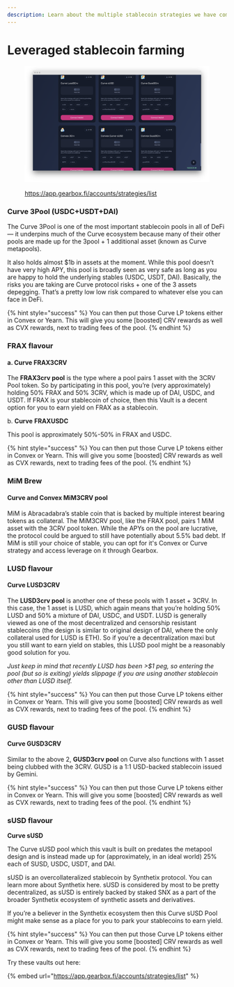 ```yaml
---
description: Learn about the multiple stablecoin strategies we have coming up
---
```


# Leveraged stablecoin farming

<figure><img src="../../.gitbook/assets/screenshot-app-gearbox-fi-accounts-strategies-list-1666803356826.png" alt=""><figcaption><p><a href="https://app.gearbox.fi/accounts/strategies/list">https://app.gearbox.fi/accounts/strategies/list</a></p></figcaption></figure>

### Curve 3Pool (USDC+USDT+DAI)

The Curve 3Pool is one of the most important stablecoin pools in all of DeFi — it underpins much of the Curve ecosystem because many of their other pools are made up for the 3pool + 1 additional asset (known as Curve metapools).

It also holds almost $1b in assets at the moment. While this pool doesn’t have very high APY, this pool is broadly seen as very safe as long as you are happy to hold the underlying stables (USDC, USDT, DAI). Basically, the risks you are taking are Curve protocol risks + one of the 3 assets depegging. That’s a pretty low low risk compared to whatever else you can face in DeFi.

{% hint style="success" %}
You can then put those Curve LP tokens either in Convex or Yearn. This will give you some \[boosted] CRV rewards as well as CVX rewards, next to trading fees of the pool.
{% endhint %}

### FRAX flavour

#### a. Curve FRAX3CRV

The **FRAX3crv pool** is the type where a pool pairs 1 asset with the 3CRV Pool token. So by participating in this pool, you’re (very approximately) holding 50% FRAX and 50% 3CRV, which is made up of DAI, USDC, and USDT. If FRAX is your stablecoin of choice, then this Vault is a decent option for you to earn yield on FRAX as a stablecoin.

b. **Curve** **FRAXUSDC**

This pool is approximately 50%-50% in FRAX and USDC.

{% hint style="success" %}
You can then put those Curve LP tokens either in Convex or Yearn. This will give you some \[boosted] CRV rewards as well as CVX rewards, next to trading fees of the pool.
{% endhint %}

### MiM Brew

#### Curve and Convex MiM3CRV pool

MiM is Abracadabra’s stable coin that is backed by multiple interest bearing tokens as collateral. The MiM3CRV pool, like the FRAX pool, pairs 1 MiM asset with the 3CRV pool token. While the APYs on the pool are lucrative, the protocol could be argued to still have potentially about 5.5% bad debt. If MiM is still your choice of stable, you can opt for it's Convex or Curve strategy and access leverage on it through Gearbox.&#x20;

### LUSD flavour

#### Curve LUSD3CRV

The **LUSD3crv pool** is another one of these pools with 1 asset + 3CRV. In this case, the 1 asset is LUSD, which again means that you’re holding 50% LUSD and 50% a mixture of DAI, USDC, and USDT. LUSD is generally viewed as one of the most decentralized and censorship resistant stablecoins (the design is similar to original design of DAI, where the only collateral used for LUSD is ETH). So if you’re a decentralization maxi but you still want to earn yield on stables, this LUSD pool might be a reasonably good solution for you.&#x20;

_Just keep in mind that recently LUSD has been >$1 peg, so entering the pool (but so is exiting) yields slippage if you are using another stablecoin other than LUSD itself._

{% hint style="success" %}
You can then put those Curve LP tokens either in Convex or Yearn. This will give you some \[boosted] CRV rewards as well as CVX rewards, next to trading fees of the pool.
{% endhint %}

### GUSD flavour

#### Curve GUSD3CRV

Similar to the above 2, **GUSD3crv pool** on Curve also functions with 1 asset being clubbed with the 3CRV. GUSD is a 1:1 USD-backed stablecoin issued by Gemini.&#x20;

{% hint style="success" %}
You can then put those Curve LP tokens either in Convex or Yearn. This will give you some \[boosted] CRV rewards as well as CVX rewards, next to trading fees of the pool.
{% endhint %}

### **sUSD** flavour

**Curve sUSD**

The Curve sUSD pool which this vault is built on predates the metapool design and is instead made up for (approximately, in an ideal world) 25% each of SUSD, USDC, USDT, and DAI.

sUSD is an overcollateralized stablecoin by Synthetix protocol. You can learn more about Synthetix here. sUSD is considered by most to be pretty decentralized, as sUSD is entirely backed by staked SNX as a part of the broader Synthetix ecosystem of synthetic assets and derivatives.

If you’re a believer in the Synthetix ecosystem then this Curve sUSD Pool might make sense as a place for you to park your stablecoins to earn yield.

{% hint style="success" %}
You can then put those Curve LP tokens either in Convex or Yearn. This will give you some \[boosted] CRV rewards as well as CVX rewards, next to trading fees of the pool.
{% endhint %}

Try these vaults out here:&#x20;

{% embed url="https://app.gearbox.fi/accounts/strategies/list" %}
